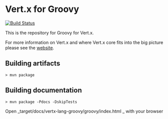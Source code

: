 Vert.x for Groovy
========

[![Build Status](https://travis-ci.org/vert-x3/vertx-lang-groovy.svg?branch=master)](https://travis-ci.org/vert-x3/vertx-lang-groovy)


This is the repository for Groovy for Vert.x.

For more information on Vert.x and where Vert.x core fits into the big picture please see the [website](http://vertx.io).

## Building artifacts

```
> mvn package
```

## Building documentation

```
> mvn package -Pdocs -DskipTests
```

Open _target/docs/vertx-lang-groovy/groovy/index.html _ with your browser
